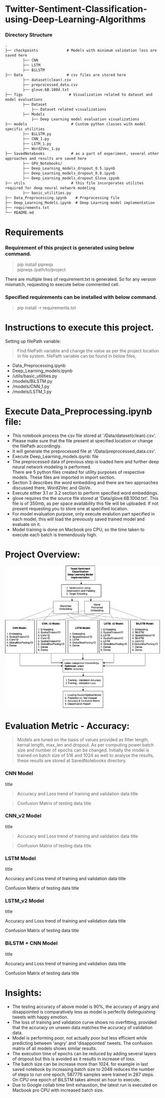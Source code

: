 # Twitter-Sentiment-Classification-using-Deep-Learning-Algorithms

### Directory Structure

    .
    ├── checkpoints             # Models with minimum validation loss are saved here
            ├── CNN
            ├── LSTM
            ├── BiLSTM
    ├── Data                    # csv files are stored here
            ├── dataset(clean).csv
            ├── preprocessed_data.csv
            ├── glove.6B.100d.txt
    ├── figs                     # Visualization related to dataset and model evaluations
            ├── Dataset
                ├── Dataset related visualizations
            ├── Models
                ├── Deep Learning model evaluation visualizations
    ├── models                    # Custom python classes with model specific utilities
            ├── BiLSTM.py
            ├── CNN_1.py
            ├── LSTM_1.py
            ├── Word2Vec_1.py
    ├── SavedNotebooks            # as a part of experiment, several other approaches and results are saved here
            ├── GPU_Notebooks/
            ├── Deep_Learning_models_dropout_0.5.ipynb
            ├── Deep_Learning_models_dropout_0.8.ipynb
            ├── Deep_Learning_models_dropout_Glove.ipynb
    ├── utils                     # this file incorporates utilites required for deep neural network modeling
            ├── basic_utilities.py
    ├── Data_Preprocessing.ipynb    # Preprocessing file
    ├── Deep_Learning_Models.ipynb  # Deep Learning model implementation
    ├── requirements.txt            
    └── README.md


# Requirements
### Requirement of this project is generated using below command.
> pip install pipreqs <br>
> pipreqs /path/to/project <br>

There are multiple lines of requirement.txt is generated. So for any version mismatch, requesting to execute below commented cell.

### Specified requirements can be installed with below command.
> pip install -r requirements.txt

# Instructions to execute this project.

Setting up filePath variable: <br>
> Find filePath variable and change the value as per the project location in file system. filePath variable can be found in below files, <br>
- Data_Preprocessing.ipynb <br>
- Deep_Learning_models.ipynb<br>
- /utils/basic_utilities.py<br>
- /models/BiLSTM.py<br>
- /models/CNN_1.py<br>
- /models/LSTM_1.py<br>

# Execute Data_Preprocessing.ipynb file:
- This notebook process the csv file stored at '/Data/dataset(clean).csv'. <br>
- Please make sure that the file present at specified location or change the filePath accordingly. <br>
- It will generate the preprocessed file at '/Data/preprocessed_data.csv'. <br>
- Execute Deep_Learning_models.ipynb: file <br>
- The preprocessed data of previous step is loaded here and further deep neural network modeling is performed. <br>
There are 5 python files created for utility purposes of respective models. These files are imported in import section. <br>
- Section 3 describes the word embedding and there are two approaches discussed there, Word2Vec and GloVe. <br>
- Execute either 3.1 or 3.2 section to perform specified word embeddings. <br>
- glove requires the the source file stored at 'Data/glove.6B.100d.txt'. This file is of 350mb, as per space availability this file will be uploaded. If not present requesting you to store one at specified location. <br>
- For model evaluation purpose, only execute evalution part specified in each model, this will load the previously saved trained model and evaluate on it. <br>
- Model training is done on Macbook pro CPU, so the time taken to execute each batch is tremendously high.<br>

# Project Overview:
![](/figs/DL_models.png)
# Evaluation Metric - Accuracy:
> Models are tuned on the basis of values provided as filter length, kernal length, max_len and dropout. As per computing power batch size and number of epochs can be changed. Initially the model is trained on batch size of 516 and 1024 as well to analyse the results, these results are stored at SavedNotebooks directory.

### CNN Model
title

> Accuracy and Loss trend of training and validation data
title

> Confusion Matrix of testing data
title

### CNN_v2 Model
title

> Accuracy and Loss trend of training and validation data
title

> Confusion Matrix of testing data
title

### LSTM Model
title

Accuracy and Loss trend of training and validation data
title

Confusion Matrix of testing data
title

### LSTM_v2 Model
title

Accuracy and Loss trend of training and validation data
title

Confusion Matrix of testing data
title

### BiLSTM + CNN Model
title

Accuracy and Loss trend of training and validation data
title

Confusion Matrix of testing data
title

# Insights:

- The testing accuracy of above model is 90%, the accuracy of angry and disappointed is comparatively less as model is perfectly distinguishing tweets with happy emotion.
- The loss of training and validation curve shows no overfitting, provided that the accuracy on unseen data matches the accuracy of validation data.
- Model is performing poor, not actually poor but less efficient while predicting between 'angry' and 'disappointed' tweets. The confusion matrix of all models shows similar results.
- The execution time of epochs can be reduced by adding several layers of dropout but this is avoided as it results in increase of loss.
- The batch size can be increase more than 1024. for example in last saved notebook by increasing batch size to 2048 reduces the number of steps to run one epoch, 587776 samples were trained in 287 steps. On CPU one epoch of BiLSTM takes almost an hour to execute.
- Due to Google collab time limit exhaustion, the latest run is executed on Macbook pro CPU with increased batch size.
